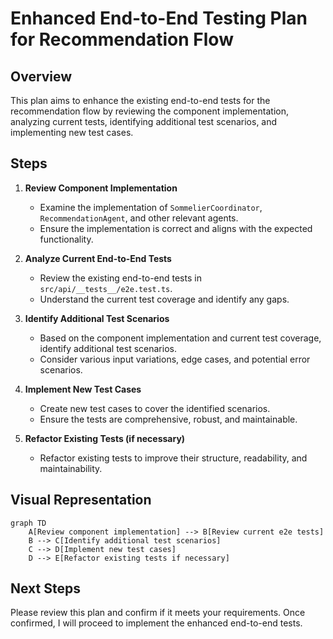 # Enhanced End-to-End Testing Plan for Recommendation Flow

## Overview
This plan aims to enhance the existing end-to-end tests for the recommendation flow by reviewing the component implementation, analyzing current tests, identifying additional test scenarios, and implementing new test cases.

## Steps

1. **Review Component Implementation**
   - Examine the implementation of `SommelierCoordinator`, `RecommendationAgent`, and other relevant agents.
   - Ensure the implementation is correct and aligns with the expected functionality.

2. **Analyze Current End-to-End Tests**
   - Review the existing end-to-end tests in `src/api/__tests__/e2e.test.ts`.
   - Understand the current test coverage and identify any gaps.

3. **Identify Additional Test Scenarios**
   - Based on the component implementation and current test coverage, identify additional test scenarios.
   - Consider various input variations, edge cases, and potential error scenarios.

4. **Implement New Test Cases**
   - Create new test cases to cover the identified scenarios.
   - Ensure the tests are comprehensive, robust, and maintainable.

5. **Refactor Existing Tests (if necessary)**
   - Refactor existing tests to improve their structure, readability, and maintainability.

## Visual Representation

```mermaid
graph TD
    A[Review component implementation] --> B[Review current e2e tests]
    B --> C[Identify additional test scenarios]
    C --> D[Implement new test cases]
    D --> E[Refactor existing tests if necessary]
```

## Next Steps
Please review this plan and confirm if it meets your requirements. Once confirmed, I will proceed to implement the enhanced end-to-end tests.